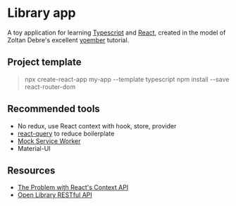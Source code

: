 # Library app

A toy application for learning [Typescript][1] and [React][2], created in the model of Zoltan Debre's excellent [yoember][3] tutorial.

## Project template

> npx create-react-app my-app --template typescript
> npm install --save react-router-dom

## Recommended tools

- No redux, use React context with hook, store, provider
- [react-query](https://react-query.tanstack.com/overview) to reduce boilerplate
- [Mock Service Worker](https://mswjs.io/)
- Material-UI

## Resources

- [The Problem with React's Context API][4]
- [Open Library RESTful API][5]

[1]: https://www.typescriptlang.org/
[2]: https://reactjs.org/
[3]: https://yoember.com/
[4]: https://leewarrick.com/blog/the-problem-with-context/
[5]: https://openlibrary.org/dev/docs/restful_api
